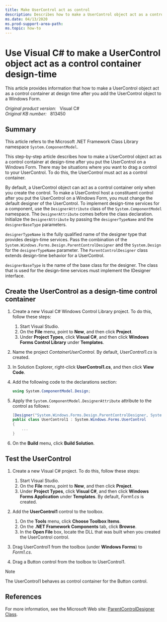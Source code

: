 ```yaml
---
title: Make UserControl act as control
description: Describes how to make a UserControl object act as a control container at design time after you add the UserControl object to a Windows Form.
ms.date: 04/13/2020
ms.prod-support-area-path: 
ms.topic: how-to
---
```

# Use Visual C# to make a UserControl object act as a control container design-time

This article provides information that how to make a UserControl object act as a control container at design time after you add the UserControl object to a Windows Form.

_Original product version:_ &nbsp; Visual C#  
_Original KB number:_ &nbsp; 813450

## Summary

This article refers to the Microsoft .NET Framework Class Library namespace `System.ComponentModel`.

This step-by-step article describes how to make a UserControl object act as a control container at design-time after you put the UserControl on a Windows Form. There may be situations where you want to drag a control to your UserControl. To do this, the UserControl must act as a control container.

By default, a UserControl object can act as a control container only when you create the control. To make a UserControl host a constituent control after you put the UserControl on a Windows Form, you must change the default designer of the UserControl. To implement design-time services for a component, use the `DesignerAttribute` class of the `System.ComponentModel` namespace. The `DesignerAttribute` comes before the class declaration. Initialize the `DesignerAttribute` by passing the `designerTypeName` and the `designerBaseType` parameters.

`designerTypeName` is the fully qualified name of the designer type that provides design-time services. Pass the combination of the `System.Windows.Forms.Design.ParentControlDesigner` and the `System.Design` for the `designerTypeName` parameter. The `ParentControlDesigner` class extends design-time behavior for a UserControl.

`designerBaseType` is the name of the base class for the designer. The class that is used for the design-time services must implement the IDesigner interface.

## Create the UserControl as a design-time control container

1. Create a new Visual C# Windows Control Library project. To do this, follow these steps:

    1. Start Visual Studio.
    2. On the **File** menu, point to **New**, and then click **Project**.
    3. Under **Project Types**, click **Visual C#**, and then click **Windows Forms Control Library** under **Templates**.

2. Name the project *ContainerUserControl*. By default, *UserControl1.cs* is created.
3. In Solution Explorer, right-click **UserControl1.cs**, and then click **View Code**.
4. Add the following code to the declarations section:

    ```csharp
    using System.ComponentModel.Design;
    ```

5. Apply the `System.ComponentModel.DesignerAttribute` attribute to the control as follows:

    ```csharp
    [Designer("System.Windows.Forms.Design.ParentControlDesigner, System.Design", typeof(IDesigner))]
    public class UserControl1 : System.Windows.Forms.UserControl
    {
        ...
    }
    ```

6. On the **Build** menu, click **Build Solution**.

## Test the UserControl

1. Create a new Visual C# project. To do this, follow these steps:

    1. Start Visual Studio.
    2. On the **File** menu, point to **New**, and then click **Project**.
    3. Under **Project Types**, click **Visual C#**, and then click **Windows Forms Application** under **Templates**. By default, *Form1.cs* is created.

2. Add the **UserControl1** control to the toolbox.

    1. On the **Tools** menu, click **Choose Toolbox Items**.
    2. On the **.NET Framework Components** tab, click **Browse**.
    3. In the **Open File** box, locate the DLL that was built when you created the UserControl control.

3. Drag UserControl1 from the toolbox (under **Windows Forms**) to *Form1.cs*.
4. Drag a Button control from the toolbox to UserControl1.

> [!NOTE]
> The UserControl1 behaves as control container for the Button control.

## References

For more information, see the Microsoft Web site:
[ParentControlDesigner Class](/dotnet/api/system.windows.forms.design.parentcontroldesigner?&view=netframework-4.8).
